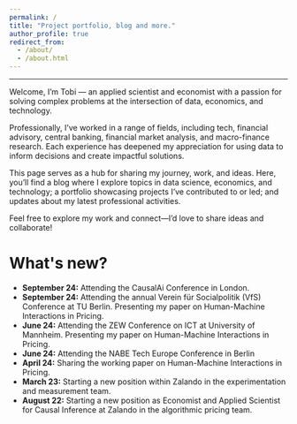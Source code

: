 ```yaml
---
permalink: /
title: "Project portfolio, blog and more."
author_profile: true
redirect_from: 
  - /about/
  - /about.html
---
```


-------
Welcome,
I’m Tobi — an applied scientist and economist with a passion for solving complex problems at the intersection of data, economics, and technology. 

Professionally, I’ve worked in a range of fields, including tech, financial advisory, central banking, financial market analysis, and macro-finance research. Each experience has deepened my appreciation for using data to inform decisions and create impactful solutions.

This page serves as a hub for sharing my journey, work, and ideas. Here, you’ll find a blog where I explore topics in data science, economics, and technology; a portfolio showcasing projects I’ve contributed to or led; and updates about my latest professional activities.

Feel free to explore my work and connect—I’d love to share ideas and collaborate!

What's new?
======

- **September 24:** Attending the CausalAi Conference in London.
- **September 24:** Attending the annual Verein für Socialpolitik (VfS) Conference at TU Berlin. Presenting my paper on Human-Machine Interactions in Pricing.
- **June 24:** Attending the ZEW Conference on ICT at University of Mannheim. Presenting my paper on Human-Machine Interactions in Pricing.
- **June 24:** Attending the NABE Tech Europe Conference in Berlin
- **April 24:** Sharing the working paper on Human-Machine Interactions in Pricing. 
- **March 23:** Starting a new position within Zalando in the experimentation and measurement team. 
- **August 22:** Starting a new position as Economist and Applied Scientist for Causal Inference at Zalando in the algorithmic pricing team.  
